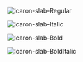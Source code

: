 ![lcaron-slab-Regular](https://user-images.githubusercontent.com/23739434/75572327-a1683280-5a52-11ea-897e-60a53a439feb.png)

![lcaron-slab-Italic](https://user-images.githubusercontent.com/23739434/75572325-a1683280-5a52-11ea-89a5-c802fd1d5ed2.png)

![lcaron-slab-Bold](https://user-images.githubusercontent.com/23739434/75572322-a0cf9c00-5a52-11ea-8d96-36afc56c5053.png)

![lcaron-slab-BoldItalic](https://user-images.githubusercontent.com/23739434/75572323-a0cf9c00-5a52-11ea-989e-87b4c2b747d3.png)

